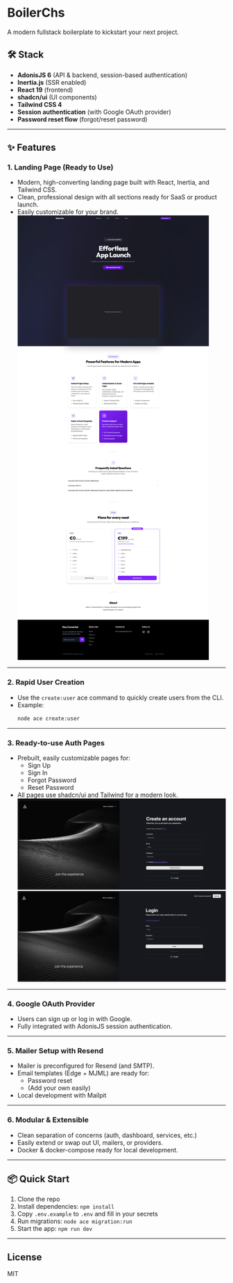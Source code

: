 # BoilerChs

A modern fullstack boilerplate to kickstart your next project.

## 🛠️ Stack

- **AdonisJS 6** (API & backend, session-based authentication)
- **Inertia.js** (SSR enabled)
- **React 19** (frontend)
- **shadcn/ui** (UI components)
- **Tailwind CSS 4**
- **Session authentication** (with Google OAuth provider)
- **Password reset flow** (forgot/reset password)

---

## ✨ Features

### 1. Landing Page (Ready to Use)

- Modern, high-converting landing page built with React, Inertia, and Tailwind CSS.
- Clean, professional design with all sections ready for SaaS or product launch.
- Easily customizable for your brand.
  ![alt text](/public/repo/landing.png)

---

### 2. Rapid User Creation

- Use the `create:user` ace command to quickly create users from the CLI.
- Example:
  ```bash
  node ace create:user
  ```

---

### 3. Ready-to-use Auth Pages

- Prebuilt, easily customizable pages for:
  - Sign Up
  - Sign In
  - Forgot Password
  - Reset Password
- All pages use shadcn/ui and Tailwind for a modern look.
  ![create_account](/public/repo/create-account.png)
  ![login](/public/repo/login.png)

---

### 4. Google OAuth Provider

- Users can sign up or log in with Google.
- Fully integrated with AdonisJS session authentication.

---

### 5. Mailer Setup with Resend

- Mailer is preconfigured for Resend (and SMTP).
- Email templates (Edge + MJML) are ready for:
  - Password reset
  - (Add your own easily)
- Local development with Mailpit

---

### 6. Modular & Extensible

- Clean separation of concerns (auth, dashboard, services, etc.)
- Easily extend or swap out UI, mailers, or providers.
- Docker & docker-compose ready for local development.

---

## 📦 Quick Start

1. Clone the repo
2. Install dependencies: `npm install`
3. Copy `.env.example` to `.env` and fill in your secrets
4. Run migrations: `node ace migration:run`
5. Start the app: `npm run dev`

---

## License

MIT
